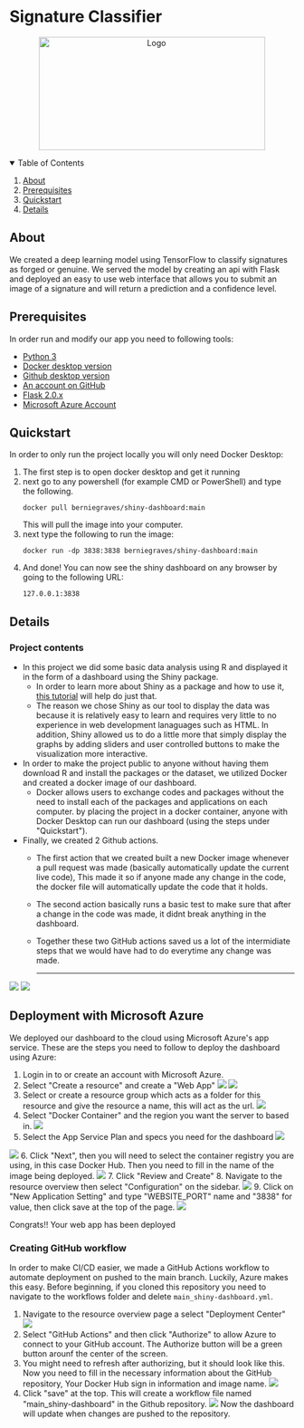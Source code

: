 # Signature Classifier

<p align="center">
  <a href="https://github.com/othneildrew/Best-README-Template">
    <img src="Images/shiny_R_logo.png" alt="Logo" width="400" height="200">
  </a>
</p>

<details open="open">
  <summary>Table of Contents</summary>
  <ol>
    <li><a href="#about">About</a></li>
    <li><a href="#prerequisites">Prerequisites</a></li>
    <li><a href="#quickstart">Quickstart</a></li>
    <li><a href="#details">Details</a></li>
  </ol>
</details>

## About
We created a deep learning model using TensorFlow to classify signatures as forged or genuine. We served the model by creating an api with Flask and deployed an easy to use web interface that allows you to submit an image of a signature and will return a prediction and a confidence level.  

## Prerequisites
In order run and modify our app you need to following tools:
- [Python 3](https://mirror.las.iastate.edu/CRAN/)
- [Docker desktop version](https://docs.docker.com/get-docker/)
- [Github desktop version](https://desktop.github.com/)
- [An account on GitHub](https://github.com/)
- [Flask 2.0.x](https://flask.palletsprojects.com/en/2.0.x/)
- [Microsoft Azure Account](https://azure.microsoft.com/en-us/free/)

## Quickstart
In order to only run the project locally you will only need Docker Desktop:
1. The first step is to open docker desktop and get it running
2. next go to any powershell (for example CMD or PowerShell) and type the following.
   ```
   docker pull berniegraves/shiny-dashboard:main
   ```
   This will pull the image into your computer.
3. next type the following to run the image:
   ```
   docker run -dp 3838:3838 berniegraves/shiny-dashboard:main
   ```
4. And done!
   You can now see the shiny dashboard on any browser by going to the following URL:
   ```
   127.0.0.1:3838
   ```

## Details
### Project contents
- In this project we did some basic data analysis using R and displayed it in the form of a dashboard using the Shiny package.
  - In order to learn more about Shiny as a package and how to use it, [this tutorial](https://rstudio.github.io/shinydashboard/get_started.html) will help do just that.
  - The reason we chose Shiny as our tool to display the data was because it is relatively easy to learn and requires very little to no experience in web development lanaguages such as HTML. In addition, Shiny allowed us to do a little more that simply display the graphs by adding sliders and user controlled buttons to make the visualization more interactive.
- In order to make the project public to anyone without having them download R and install the packages or the dataset, we utilized Docker and created a docker image of our dashboard.
  - Docker allows users to exchange codes and packages without the need to install each of the packages and applications on each computer. by placing the project in a docker container, anyone with Docker Desktop can run our dashboard (using the steps under "Quickstart").
- Finally, we created 2 Github actions.
  - The first action that we created built a new Docker image whenever a pull request was made (basically automatically update the current live code), This made it so if anyone made any change in the code, the docker file will automatically update the code that it holds.
  - The second action basically runs a basic test to make sure that after a change in the code was made, it didnt break anything in the dashboard.
  - Together these two GitHub actions saved us a lot of the intermidiate steps that we would have had to do everytime any change was made. 
 
	---
<img src="Images/shiny_dashboard_example.png">
<img src="Images/shiny_dashboard_example_data.png">

## Deployment with Microsoft Azure
We deployed our dashboard to the cloud using Microsoft Azure's app service.
These are the steps you need to follow to deploy the dashboard using Azure:
1. Login in to or create an account with Microsoft Azure. 
2. Select "Create a resource" and create a "Web App" 
	<img src="Images/azure_home.png">
	<img src="Images/azure_create_resource.png">
3. Select or create a resource group which acts as a folder for this resource and give the resource a name, this will act as the url.
	<img src="Images/azure_group_and_name.png">
4. Select "Docker Container" and the region you want the server to based in.
	<img src="Images/azure_docker_and_region.png">
5. Select the App Service Plan and specs you need for the dashboard
	<img src="Images/azure_app_service_plan.png">
<img src="Images/azure_specs.png">
6. Click "Next", then you will need to select the container registry you are using, in this case Docker Hub. Then you need to fill in the name of the image being deployed.
	<img src="Images/azure_container_registry.png">
7. Click "Review and Create"
8. Navigate to the resource overview then select "Configuration" on the sidebar.
	<img src="Images/azure_config_sidebar.png">
9. Click on "New Application Setting" and type "WEBSITE_PORT" name and "3838" for value, then click save at the top of the page.
	<img src="Images/azure_config_port.png">

Congrats!! Your web app has been deployed

### Creating GitHub workflow
In order to make CI/CD easier, we made a GitHub Actions workflow to automate deployment on pushed to the main branch. Luckily, Azure makes this easy. Before beginning, if you cloned this repository you need to navigate to the workflows folder and delete `main_shiny-dashboard.yml`.
1. Navigate to the resource overview page a select "Deployment Center"
	<img src="Images/azure_deployment_sidebar.png">
2. Select "GitHub Actions" and then click "Authorize" to allow Azure to connect to your GitHub account. The Authorize button will be a green button arounf the center of the screen.
3. You might need to refresh after authorizing, but it should look like this. Now you need to fill in the necessary information about the GitHub repository, Your Docker Hub sign in information and image name.
	<img src="Images/azure_deployment_settings.png">
4. Click "save" at the top. This will create a workflow file named "main_shiny-dashboard" in the Github repository.
	<img src="Images/github_workflows.png">
Now the dashboard will update when changes are pushed to the repository. 